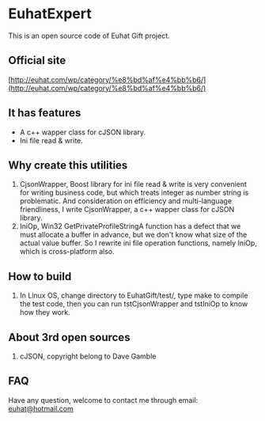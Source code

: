 # EuhatExpert
This is an open source code of Euhat Gift project.

## Official site
[http://euhat.com/wp/category/%e8%bd%af%e4%bb%b6/](http://euhat.com/wp/category/%e8%bd%af%e4%bb%b6/) 

## It has features
* A c++ wapper class for cJSON library.
* Ini file read & write.

## Why create this utilities
1. CjsonWrapper, Boost library for ini file read & write is very convenient for writing business code, but which treats integer as number string is problematic. And consideration on efficiency and multi-language friendliness, I write CjsonWrapper, a c++ wapper class for cJSON library.
2. IniOp, Win32 GetPrivateProfileStringA function has a defect that we must allocate a buffer in advance, but we don't know what size of the actual value buffer. So I rewrite ini file operation functions, namely IniOp, which is cross-platform also.

## How to build
1. In Linux OS, change directory to EuhatGift/test/, type make to compile the test code, then you can run tstCjsonWrapper and tstIniOp to know how they work.

## About 3rd open sources
1. cJSON, copyright belong to Dave Gamble

## FAQ

Have any question, welcome to contact me through email: euhat@hotmail.com
